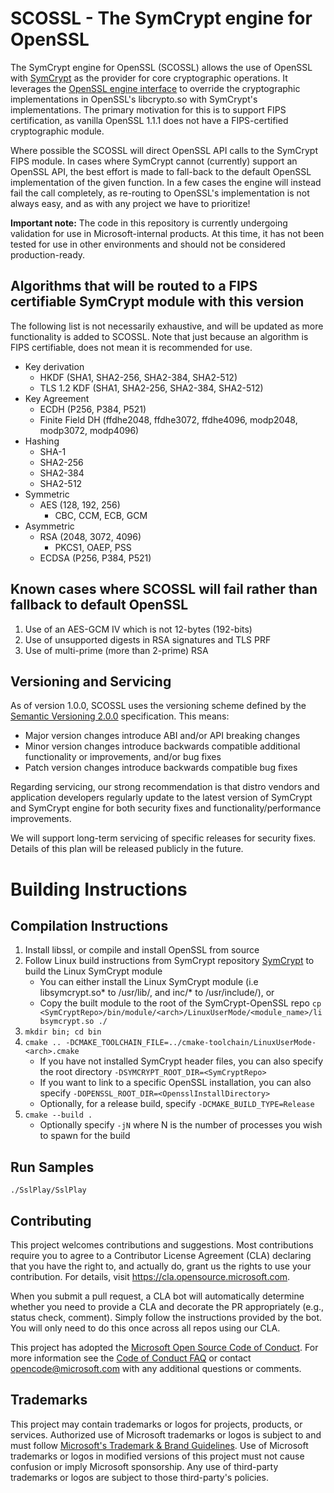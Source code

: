 # SCOSSL - The SymCrypt engine for OpenSSL

The SymCrypt engine for OpenSSL (SCOSSL) allows the use of OpenSSL with [SymCrypt](https://github.com/Microsoft/SymCrypt) as the provider
for core cryptographic operations. It leverages the [OpenSSL engine interface](https://www.openssl.org/docs/man1.0.2/man3/engine.html) to
override the cryptographic implementations in OpenSSL's libcrypto.so with SymCrypt's implementations. The primary motivation for this is to
support FIPS certification, as vanilla OpenSSL 1.1.1 does not have a FIPS-certified cryptographic module.

Where possible the SCOSSL will direct OpenSSL API calls to the SymCrypt FIPS module. In cases where SymCrypt cannot (currently) support an
OpenSSL API, the best effort is made to fall-back to the default OpenSSL implementation of the given function. In a few cases the engine
will instead fail the call completely, as re-routing to OpenSSL's implementation is not always easy, and as with any project we have to
prioritize!

**Important note:** The code in this repository is currently undergoing validation for use in Microsoft-internal products. At this time, it
has not been tested for use in other environments and should not be considered production-ready.

## Algorithms that will be routed to a FIPS certifiable SymCrypt module with this version

The following list is not necessarily exhaustive, and will be updated as more functionality is added to SCOSSL.
Note that just because an algorithm is FIPS certifiable, does not mean it is recommended for use.

 + Key derivation
   + HKDF (SHA1, SHA2-256, SHA2-384, SHA2-512)
   + TLS 1.2 KDF (SHA1, SHA2-256, SHA2-384, SHA2-512)
 + Key Agreement
   + ECDH (P256, P384, P521)
   + Finite Field DH (ffdhe2048, ffdhe3072, ffdhe4096, modp2048, modp3072, modp4096)
 + Hashing
   + SHA-1
   + SHA2-256
   + SHA2-384
   + SHA2-512
 + Symmetric
   + AES (128, 192, 256)
     + CBC, CCM, ECB, GCM
 + Asymmetric
   + RSA (2048, 3072, 4096)
     + PKCS1, OAEP, PSS
   + ECDSA (P256, P384, P521)

## Known cases where SCOSSL will fail rather than fallback to default OpenSSL

1. Use of an AES-GCM IV which is not 12-bytes (192-bits)
2. Use of unsupported digests in RSA signatures and TLS PRF
3. Use of multi-prime (more than 2-prime) RSA

## Versioning and Servicing

As of version 1.0.0, SCOSSL uses the versioning scheme defined by the [Semantic Versioning 2.0.0](https://semver.org/spec/v2.0.0.html) specification. This means:

- Major version changes introduce ABI and/or API breaking changes
- Minor version changes introduce backwards compatible additional functionality or improvements, and/or bug fixes
- Patch version changes introduce backwards compatible bug fixes

Regarding servicing, our strong recommendation is that distro vendors and application developers regularly
update to the latest version of SymCrypt and SymCrypt engine for both security fixes and
functionality/performance improvements.

We will support long-term servicing of specific releases for security fixes. Details of this plan will be
released publicly in the future.

# Building Instructions
## Compilation Instructions

1. Install libssl, or compile and install OpenSSL from source
2. Follow Linux build instructions from SymCrypt repository [SymCrypt](https://github.com/Microsoft/SymCrypt) to build the Linux SymCrypt module
    * You can either install the Linux SymCrypt module (i.e libsymcrypt.so* to /usr/lib/, and inc/* to /usr/include/), or
    * Copy the built module to the root of the SymCrypt-OpenSSL repo `cp <SymCryptRepo>/bin/module/<arch>/LinuxUserMode/<module_name>/libsymcrypt.so ./`
3. `mkdir bin; cd bin`
4. `cmake .. -DCMAKE_TOOLCHAIN_FILE=../cmake-toolchain/LinuxUserMode-<arch>.cmake`
    * If you have not installed SymCrypt header files, you can also specify the root directory `-DSYMCRYPT_ROOT_DIR=<SymCryptRepo>`
    * If you want to link to a specific OpenSSL installation, you can also specify `-DOPENSSL_ROOT_DIR=<OpensslInstallDirectory>`
    * Optionally, for a release build, specify `-DCMAKE_BUILD_TYPE=Release`
5. `cmake --build .`
    * Optionally specify `-jN` where N is the number of processes you wish to spawn for the build

## Run Samples
```
./SslPlay/SslPlay
```

## Contributing

This project welcomes contributions and suggestions.  Most contributions require you to agree to a
Contributor License Agreement (CLA) declaring that you have the right to, and actually do, grant us
the rights to use your contribution. For details, visit https://cla.opensource.microsoft.com.

When you submit a pull request, a CLA bot will automatically determine whether you need to provide
a CLA and decorate the PR appropriately (e.g., status check, comment). Simply follow the instructions
provided by the bot. You will only need to do this once across all repos using our CLA.

This project has adopted the [Microsoft Open Source Code of Conduct](https://opensource.microsoft.com/codeofconduct/).
For more information see the [Code of Conduct FAQ](https://opensource.microsoft.com/codeofconduct/faq/) or
contact [opencode@microsoft.com](mailto:opencode@microsoft.com) with any additional questions or comments.

## Trademarks

This project may contain trademarks or logos for projects, products, or services. Authorized use of Microsoft
trademarks or logos is subject to and must follow
[Microsoft's Trademark & Brand Guidelines](https://www.microsoft.com/en-us/legal/intellectualproperty/trademarks/usage/general).
Use of Microsoft trademarks or logos in modified versions of this project must not cause confusion or imply Microsoft sponsorship.
Any use of third-party trademarks or logos are subject to those third-party's policies.
